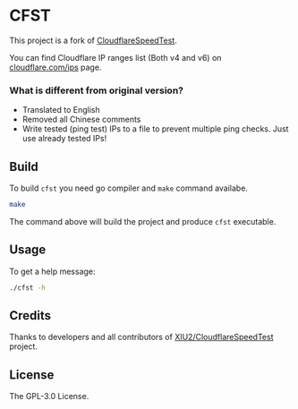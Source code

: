 # CFST
This project is a fork of [CloudflareSpeedTest](https://github.com/XIU2/CloudflareSpeedTest).

You can find Cloudflare IP ranges list (Both v4 and v6) on [cloudflare.com/ips](https://www.cloudflare.com/ips) page.

### What is different from original version?
- Translated to English
- Removed all Chinese comments
- Write tested (ping test) IPs to a file to prevent multiple ping checks. Just use already tested IPs!


## Build
To build `cfst` you need go compiler and `make` command availabe.
```bash
make
```

The command above will build the project and produce `cfst` executable.


## Usage
To get a help message:
```bash
./cfst -h
```


## Credits
Thanks to developers and all contributors of [XIU2/CloudflareSpeedTest](https://github.com/XIU2/CloudflareSpeedTest) project.


## License
The GPL-3.0 License.
